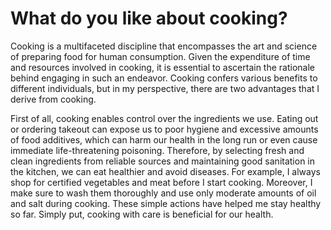# What do you like about cooking?

Cooking is a multifaceted discipline that encompasses the art and science of preparing food for human consumption. Given the expenditure of time and resources involved in cooking, it is essential to ascertain the rationale behind engaging in such an endeavor. Cooking confers various benefits to different individuals, but in my perspective, there are two advantages that I derive from cooking.

First of all, cooking enables control over the ingredients we use. Eating out or ordering takeout can expose us to poor hygiene and excessive amounts of food additives, which can harm our health in the long run or even cause immediate life-threatening poisoning. Therefore, by selecting fresh and clean ingredients from reliable sources and maintaining good sanitation in the kitchen, we can eat healthier and avoid diseases. For example, I always shop for certified vegetables and meat before I start cooking. Moreover, I make sure to wash them thoroughly and use only moderate amounts of oil and salt during cooking. These simple actions have helped me stay healthy so far. Simply put, cooking with care is beneficial for our health.


